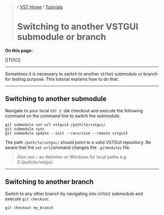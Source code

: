 >/ [VST Home](../) / [Tutorials](Index.md)
>
># Switching to another VSTGUI submodule or branch

**On this page:**

[[_TOC_]]

---

Sometimes it is necessary to switch to another ```VSTGUI``` submodule or branch for testing purpose. This tutorial explains how to do that.

---

## Switching to another submodule

Navigate to your local ```VST 3 SDK``` checkout and execute the following command on the command line to switch the submodule.

```shell
git submodule set-url vstgui4 /path/to/vstgui/
git submodule sync
git submodule update --init --recursive --remote vstgui4
```

The path ```/path/to/vstgui/``` should point to a valid VSTGUI repository. Be aware that the ```set-url```command changes the ```.gitmodules``` file.

> Also use ```/``` as delimiter on Windows for local paths e.g. C:/path/to/vstgui/

---

## Switching to another branch

Switch to any other branch by navigating into ```VSTGUI``` submodule and execute ```git checkout```.

```shell
git checkout my_branch
```